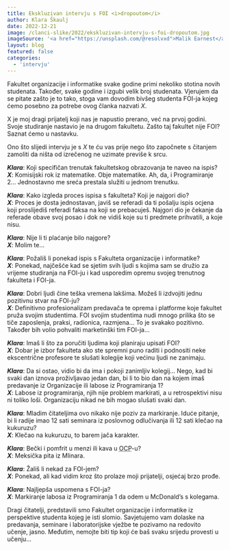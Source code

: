 ```yaml
---
title: Ekskluzivan intervju s FOI <i>dropoutom</i>
author: Klara Škaulj
date: 2022-12-21
image: /clanci-slike/2022/ekskluzivan-intervju-s-foi-dropoutom.jpg
imageSource: '<a href="https://unsplash.com/@resolvxd">Malik Earnest</a>, <a href="https://unsplash.com/photos/xgxzqRpK0UE">Unsplash</a>'
layout: blog
featured: false
categories:
  - 'intervju'
---
```


Fakultet organizacije i informatike svake godine primi nekoliko stotina novih studenata. Također, svake godine i izgubi velik broj studenata. Vjerujem da se pitate zašto je to tako, stoga vam dovodim bivšeg studenta FOI-ja kojeg ćemo posebno za potrebe ovog članka nazvati _X_.

X je moj dragi prijatelj koji nas je napustio prerano, već na prvoj godini. Svoje studiranje nastavio je na drugom fakultetu. Zašto taj fakultet nije FOI? Saznat ćemo u nastavku.

Ono što slijedi intervju je s _X_ te ću vas prije nego što započnete s čitanjem zamoliti da ništa od izrečenog ne uzimate previše k srcu.

**_Klara_**: Koji specifičan trenutak fakultetskog obrazovanja te naveo na ispis?  
**_X_**: Komisijski rok iz matematike. Obje matematike. Ah, da, i Programiranje 2… Jednostavno me sreća prestala služiti u jednom trenutku.

**_Klara_**: Kako izgleda proces ispisa s fakulteta? Koji je najgori dio?  
**_X_**: Proces je dosta jednostavan, javiš se referadi da ti pošalju ispis ocjena koji proslijediš referadi faksa na koji se prebacuješ. Najgori dio je čekanje da referade obave svoj posao i dok ne vidiš koje su ti predmete prihvatili, a koje nisu.

**_Klara_**: Nije li ti plaćanje bilo najgore?  
**_X_**: Molim te…

**_Klara_**: Požališ li ponekad ispis s Fakulteta organizacije i informatike?  
**_X_**: Ponekad, najčešće kad se sjetim svih ljudi s kojima sam se družio za vrijeme studiranja na FOI-ju i kad usporedim opremu svojeg trenutnog fakulteta i FOI-ja.

**_Klara_**: Dobri ljudi čine teška vremena lakšima. Možeš li izdvojiti jednu pozitivnu stvar na FOI-ju?  
**_X_**: Definitivno profesionalizam predavača te oprema i platforme koje fakultet pruža svojim studentima. FOI svojim studentima nudi mnogo prilika što se tiče zaposlenja, praksi, radionica, razmjena… To je svakako pozitivno. Također bih volio pohvaliti marketinški tim FOI-ja…

**_Klara_**: Imaš li što za poručiti ljudima koji planiraju upisati FOI?  
**_X_**: Dobar je izbor fakulteta ako ste spremni puno raditi i podnositi neke ekscentrične profesore te slušati kolegije koji većinu ljudi ne zanimaju.

**_Klara_**: Da si ostao, vidio bi da ima i pokoji zanimljiv kolegij… Nego, kad bi svaki dan iznova proživljavao jedan dan, bi li to bio dan na kojem imaš predavanje iz Organizacije ili labose iz Programiranja 1?  
**_X_**: Labose iz programiranja, njih nije problem markirati, a u retrospektivi nisu ni toliko loši. Organizaciju nikad ne bih mogao slušati svaki dan.

**_Klara_**: Mladim čitateljima ovo nikako nije poziv za markiranje. Iduće pitanje, bi li radije imao 12 sati seminara iz poslovnog odlučivanja ili 12 sati klečao na kukuruzu?  
**_X_**: Klečao na kukuruzu, to barem jača karakter.

**_Klara_**: Bečki i pomfrit u menzi ili kava u <abbr title="Old City Pub">OCP</abbr>-u?  
**_X_**: Meksička pita iz Mlinara.

**_Klara_**: Žališ li nekad za FOI-jem?  
**_X_**: Ponekad, ali kad vidim kroz što prolaze moji prijatelji, osjećaj brzo prođe.

**_Klara_**: Najljepša uspomena s FOI-ja?  
**_X_**: Markiranje labosa iz Programiranja 1 da odem u McDonald’s s kolegama.

Dragi čitatelji, predstavili smo Fakultet organizacije i informatike iz perspektive studenta kojeg je isti slomio. Savjetujemo vam dolaske na predavanja, seminare i laboratorijske vježbe te pozivamo na redovito učenje, jasno. Međutim, nemojte biti tip koji će baš svaku srijedu provesti u učenju…
